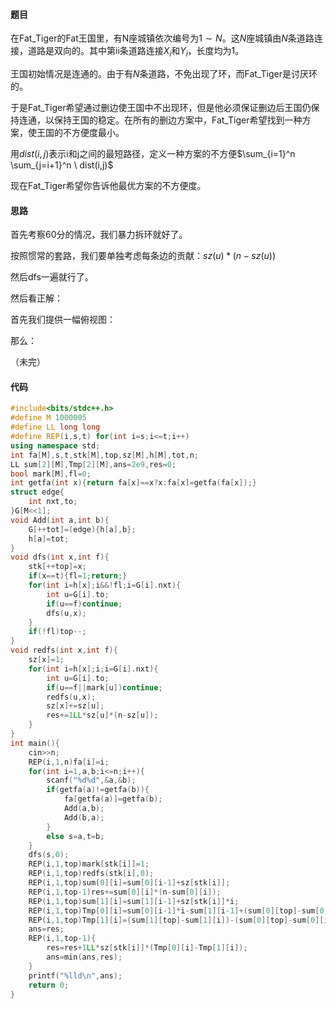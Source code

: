 #### 题目

在Fat_Tiger的Fat王国里，有N座城镇依次编号为$1∼N$。这$N$座城镇由$N$条道路连接，道路是双向的。其中第ii条道路连接$X_i$和$Y_i$，长度均为$1$。

王国初始情况是连通的。由于有$N$条道路，不免出现了环，而Fat_Tiger是讨厌环的。

于是Fat_Tiger希望通过删边使王国中不出现环，但是他必须保证删边后王国仍保持连通，以保持王国的稳定。在所有的删边方案中，Fat_Tiger希望找到一种方案，使王国的不方便度最小。

用$dist(i,j)$表示i和j之间的最短路径，定义一种方案的不方便$\sum_{i=1}^n \sum_{j=i+1}^n \ dist(i,j)$

现在Fat_Tiger希望你告诉他最优方案的不方便度。

#### 思路

首先考察60分的情况，我们暴力拆环就好了。

按照惯常的套路，我们要单独考虑每条边的贡献：$sz(u)*(n-sz(u))$

然后dfs一遍就行了。



然后看正解：

首先我们提供一幅俯视图：



那么：

（未完）

#### 代码

```cpp
#include<bits/stdc++.h>
#define M 1000005
#define LL long long
#define REP(i,s,t) for(int i=s;i<=t;i++)
using namespace std;
int fa[M],s,t,stk[M],top,sz[M],h[M],tot,n;
LL sum[2][M],Tmp[2][M],ans=2e9,res=0;
bool mark[M],fl=0; 
int getfa(int x){return fa[x]==x?x:fa[x]=getfa(fa[x]);} 
struct edge{
    int nxt,to; 
}G[M<<1];
void Add(int a,int b){
    G[++tot]=(edge){h[a],b};
    h[a]=tot;   
}
void dfs(int x,int f){
    stk[++top]=x;
    if(x==t){fl=1;return;}
    for(int i=h[x];i&&!fl;i=G[i].nxt){
        int u=G[i].to;
        if(u==f)continue;
        dfs(u,x);   
    }
    if(!fl)top--;
}
void redfs(int x,int f){
    sz[x]=1;
    for(int i=h[x];i;i=G[i].nxt){
        int u=G[i].to;
        if(u==f||mark[u])continue;
        redfs(u,x);
        sz[x]+=sz[u];
        res+=1LL*sz[u]*(n-sz[u]);
    }
}
int main(){
    cin>>n;
    REP(i,1,n)fa[i]=i;
    for(int i=1,a,b;i<=n;i++){
        scanf("%d%d",&a,&b);
        if(getfa(a)!=getfa(b)){
            fa[getfa(a)]=getfa(b);
            Add(a,b);
            Add(b,a);
        }
        else s=a,t=b;
    }
    dfs(s,0);
    REP(i,1,top)mark[stk[i]]=1; 
    REP(i,1,top)redfs(stk[i],0);
    REP(i,1,top)sum[0][i]=sum[0][i-1]+sz[stk[i]];
    REP(i,1,top-1)res+=sum[0][i]*(n-sum[0][i]);
    REP(i,1,top)sum[1][i]=sum[1][i-1]+sz[stk[i]]*i;
    REP(i,1,top)Tmp[0][i]=sum[0][i-1]*i-sum[1][i-1]+(sum[0][top]-sum[0][i])*(top+i)-(sum[1][top]-sum[1][i]);
    REP(i,1,top)Tmp[1][i]=(sum[1][top]-sum[1][i])-(sum[0][top]-sum[0][i])*i+sum[1][i-1]+sum[0][i-1]*(top-i);
    ans=res;
    REP(i,1,top-1){
        res=res+1LL*sz[stk[i]]*(Tmp[0][i]-Tmp[1][i]);
        ans=min(ans,res);
    }
    printf("%lld\n",ans);
    return 0;
}
```

